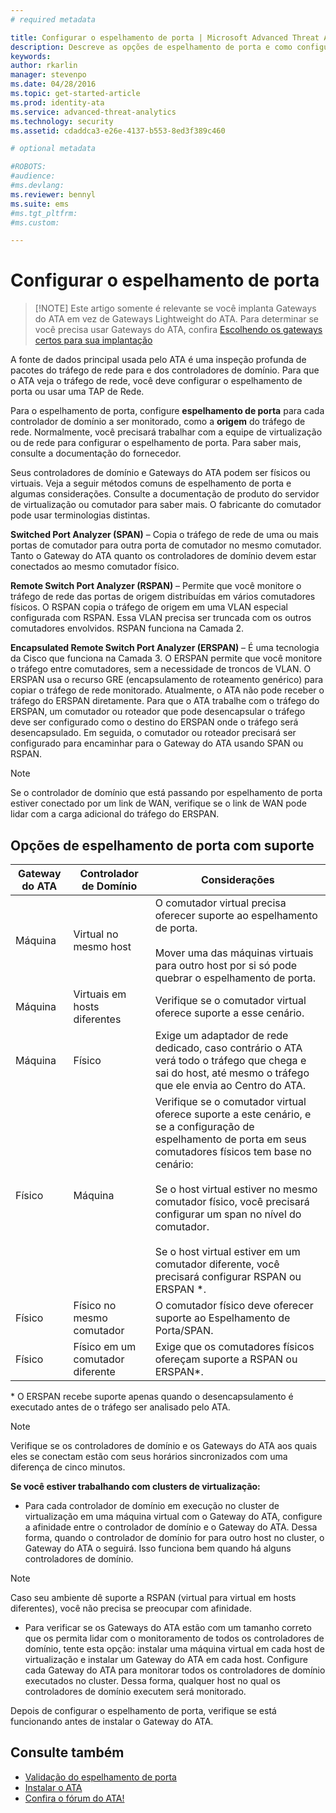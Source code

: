 ```yaml
---
# required metadata

title: Configurar o espelhamento de porta | Microsoft Advanced Threat Analytics
description: Descreve as opções de espelhamento de porta e como configurá-las para o ATA
keywords:
author: rkarlin
manager: stevenpo
ms.date: 04/28/2016
ms.topic: get-started-article
ms.prod: identity-ata
ms.service: advanced-threat-analytics
ms.technology: security
ms.assetid: cdaddca3-e26e-4137-b553-8ed3f389c460

# optional metadata

#ROBOTS:
#audience:
#ms.devlang:
ms.reviewer: bennyl
ms.suite: ems
#ms.tgt_pltfrm:
#ms.custom:

---
```


# Configurar o espelhamento de porta
> [!NOTE] Este artigo somente é relevante se você implanta Gateways do ATA em vez de Gateways Lightweight do ATA. Para determinar se você precisa usar Gateways do ATA, confira [Escolhendo os gateways certos para sua implantação](/advanced-threat-analytics/plan-design/ata-capacity-planning#Choosing-the-right-gateway-type-for-your-deployment)
 
A fonte de dados principal usada pelo ATA é uma inspeção profunda de pacotes do tráfego de rede para e dos controladores de domínio. Para que o ATA veja o tráfego de rede, você deve configurar o espelhamento de porta ou usar uma TAP de Rede.

Para o espelhamento de porta, configure **espelhamento de porta** para cada controlador de domínio a ser monitorado, como a **origem** do tráfego de rede. Normalmente, você precisará trabalhar com a equipe de virtualização ou de rede para configurar o espelhamento de porta.
Para saber mais, consulte a documentação do fornecedor.

Seus controladores de domínio e Gateways do ATA podem ser físicos ou virtuais. Veja a seguir métodos comuns de espelhamento de porta e algumas considerações. Consulte a documentação de produto do servidor de virtualização ou comutador para saber mais. O fabricante do comutador pode usar terminologias distintas.

**Switched Port Analyzer (SPAN)** – Copia o tráfego de rede de uma ou mais portas de comutador para outra porta de comutador no mesmo comutador. Tanto o Gateway do ATA quanto os controladores de domínio devem estar conectados ao mesmo comutador físico.

**Remote Switch Port Analyzer (RSPAN)**  – Permite que você monitore o tráfego de rede das portas de origem distribuídas em vários comutadores físicos. O RSPAN copia o tráfego de origem em uma VLAN especial configurada com RSPAN. Essa VLAN precisa ser truncada com os outros comutadores envolvidos. RSPAN funciona na Camada 2.

**Encapsulated Remote Switch Port Analyzer (ERSPAN)** – É uma tecnologia da Cisco que funciona na Camada 3. O ERSPAN permite que você monitore o tráfego entre comutadores, sem a necessidade de troncos de VLAN. O ERSPAN usa o recurso GRE (encapsulamento de roteamento genérico) para copiar o tráfego de rede monitorado. Atualmente, o ATA não pode receber o tráfego do ERSPAN diretamente. Para que o ATA trabalhe com o tráfego do ERSPAN, um comutador ou roteador que pode desencapsular o tráfego deve ser configurado como o destino do ERSPAN onde o tráfego será desencapsulado. Em seguida, o comutador ou roteador precisará ser configurado para encaminhar para o Gateway do ATA usando SPAN ou RSPAN.

> [!NOTE]
> Se o controlador de domínio que está passando por espelhamento de porta estiver conectado por um link de WAN, verifique se o link de WAN pode lidar com a carga adicional do tráfego do ERSPAN.

## Opções de espelhamento de porta com suporte

|Gateway do ATA|Controlador de Domínio|Considerações|
|---------------|---------------------|------------------|
|Máquina|Virtual no mesmo host|O comutador virtual precisa oferecer suporte ao espelhamento de porta.<br /><br />Mover uma das máquinas virtuais para outro host por si só pode quebrar o espelhamento de porta.|
|Máquina|Virtuais em hosts diferentes|Verifique se o comutador virtual oferece suporte a esse cenário.|
|Máquina|Físico|Exige um adaptador de rede dedicado, caso contrário o ATA verá todo o tráfego que chega e sai do host, até mesmo o tráfego que ele envia ao Centro do ATA.|
|Físico|Máquina|Verifique se o comutador virtual oferece suporte a este cenário, e se a configuração de espelhamento de porta em seus comutadores físicos tem base no cenário:<br /><br />Se o host virtual estiver no mesmo comutador físico, você precisará configurar um span no nível do comutador.<br /><br />Se o host virtual estiver em um comutador diferente, você precisará configurar RSPAN ou ERSPAN &#42;.|
|Físico|Físico no mesmo comutador|O comutador físico deve oferecer suporte ao Espelhamento de Porta/SPAN.|
|Físico|Físico em um comutador diferente|Exige que os comutadores físicos ofereçam suporte a RSPAN ou ERSPAN&#42;.|
&#42; O ERSPAN recebe suporte apenas quando o desencapsulamento é executado antes de o tráfego ser analisado pelo ATA.

> [!NOTE]
> Verifique se os controladores de domínio e os Gateways do ATA aos quais eles se conectam estão com seus horários sincronizados com uma diferença de cinco minutos.

**Se você estiver trabalhando com clusters de virtualização:**

-   Para cada controlador de domínio em execução no cluster de virtualização em uma máquina virtual com o Gateway do ATA, configure a afinidade entre o controlador de domínio e o Gateway do ATA. Dessa forma, quando o controlador de domínio for para outro host no cluster, o Gateway do ATA o seguirá. Isso funciona bem quando há alguns controladores de domínio.
> [!NOTE]
> Caso seu ambiente dê suporte a RSPAN (virtual para virtual em hosts diferentes), você não precisa se preocupar com afinidade.
> 
-   Para verificar se os Gateways do ATA estão com um tamanho correto que os permita lidar com o monitoramento de todos os controladores de domínio, tente esta opção: instalar uma máquina virtual em cada host de virtualização e instalar um Gateway do ATA em cada host. Configure cada Gateway do ATA para monitorar todos os controladores de domínio executados no cluster. Dessa forma, qualquer host no qual os controladores de domínio executem será monitorado.

Depois de configurar o espelhamento de porta, verifique se está funcionando antes de instalar o Gateway do ATA.

## Consulte também
- [Validação do espelhamento de porta](validate-port-mirroring.md)
- [Instalar o ATA](install-ata.md)
- [Confira o fórum do ATA!](https://social.technet.microsoft.com/Forums/security/en-US/home?forum=mata)


<!--HONumber=May16_HO1-->


